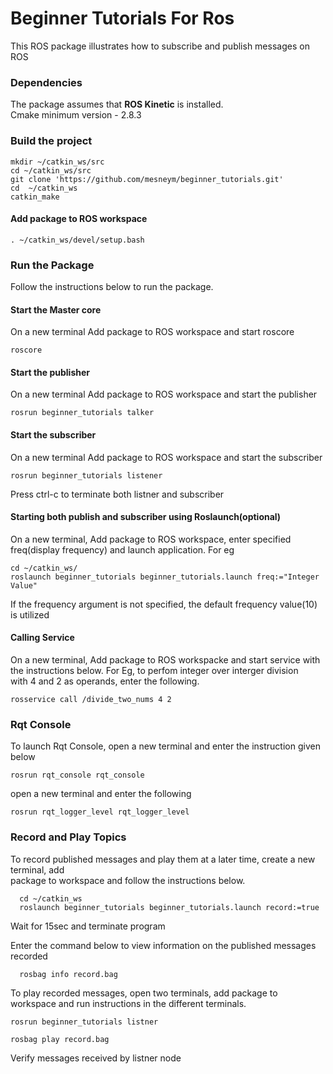 # Beginner Tutorials For Ros
This ROS package illustrates how to subscribe and publish messages on ROS

### Dependencies
The package assumes that **ROS Kinetic** is installed.  
Cmake minimum version - 2.8.3   

### Build the project

```
mkdir ~/catkin_ws/src
cd ~/catkin_ws/src
git clone 'https://github.com/mesneym/beginner_tutorials.git'
cd  ~/catkin_ws 
catkin_make
```
#### Add package to ROS workspace
```
. ~/catkin_ws/devel/setup.bash
```

### Run the Package
Follow the instructions below to run the package.


#### Start the Master core
On a new terminal Add package to ROS workspace and start roscore
```
roscore
```

#### Start the publisher
On a new terminal Add package to ROS workspace and start the publisher
```
rosrun beginner_tutorials talker
```

#### Start the subscriber
On a new terminal Add package to ROS workspace and start the subscriber
```
rosrun beginner_tutorials listener
```
Press ctrl-c to terminate both listner and subscriber

#### Starting both publish and subscriber using Roslaunch(optional) 
On a new terminal, Add package to ROS workspace, enter specified   
freq(display frequency) and launch  application. For eg

```
cd ~/catkin_ws/
roslaunch beginner_tutorials beginner_tutorials.launch freq:="Integer Value"
```
If the frequency argument is not specified, the default frequency
value(10) is utilized

#### Calling Service
On a new terminal, Add package to ROS workspacke and start service with  
the instructions below. For Eg, to perfom integer over interger division  
with 4 and 2 as operands, enter the following.
```
rosservice call /divide_two_nums 4 2
```

### Rqt Console
To launch Rqt Console, open a new terminal and enter the instruction given  
below

```
rosrun rqt_console rqt_console
```
open a new terminal and enter the following

```
rosrun rqt_logger_level rqt_logger_level
```


### Record and Play Topics
To record published messages and play them at a later time, create a new terminal, add   
package to workspace and follow the instructions below.

```
  cd ~/catkin_ws
  roslaunch beginner_tutorials beginner_tutorials.launch record:=true

```
Wait for 15sec and terminate program  

Enter the command below to view information on the published messages recorded
```
  rosbag info record.bag
```

To play recorded messages, open two terminals, add package to workspace and run
instructions in the different terminals.


```
rosrun beginner_tutorials listner
```

```
rosbag play record.bag

```
Verify messages received by listner node


